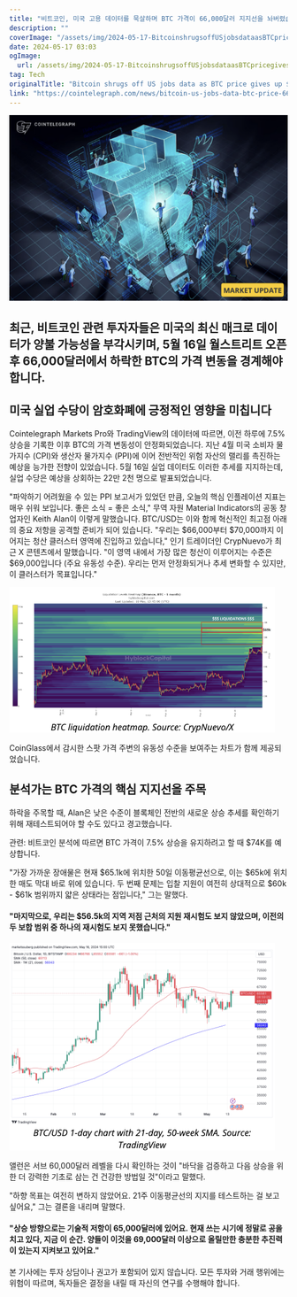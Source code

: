 ```yaml
---
title: "비트코인, 미국 고용 데이터를 묵살하며 BTC 가격이 66,000달러 지지선을 놔버렸습니다"
description: ""
coverImage: "/assets/img/2024-05-17-BitcoinshrugsoffUSjobsdataasBTCpricegivesup66Ksupport_thumbnail.png"
date: 2024-05-17 03:03
ogImage: 
  url: /assets/img/2024-05-17-BitcoinshrugsoffUSjobsdataasBTCpricegivesup66Ksupport_thumbnail.png
tag: Tech
originalTitle: "Bitcoin shrugs off US jobs data as BTC price gives up $66K support"
link: "https://cointelegraph.com/news/bitcoin-us-jobs-data-btc-price-66k-support"
---
```



![Bitcoin shrugs off US jobs data as BTC price gives up $66K support](/assets/img/2024-05-17-BitcoinshrugsoffUSjobsdataasBTCpricegivesup66Ksupport_thumbnail.png)

## 최근, 비트코인 관련 투자자들은 미국의 최신 매크로 데이터가 양불 가능성을 부각시키며, 5월 16일 월스트리트 오픈 후 66,000달러에서 하락한 BTC의 가격 변동을 경계해야 합니다.

<div class="content-ad"></div>

## 미국 실업 수당이 암호화폐에 긍정적인 영향을 미칩니다

Cointelegraph Markets Pro와 TradingView의 데이터에 따르면, 이전 하루에 7.5% 상승을 기록한 이후 BTC의 가격 변동성이 안정화되었습니다.
지난 4월 미국 소비자 물가지수 (CPI)와 생산자 물가지수 (PPI)에 이어 전반적인 위험 자산의 랠리를 촉진하는 예상을 능가한 전향이 있었습니다.
5월 16일 실업 데이터도 이러한 추세를 지지하는데, 실업 수당은 예상을 상회하는 22만 2천 명으로 발표되었습니다.

<div class="content-ad"></div>

"파악하기 어려웠을 수 있는 PPI 보고서가 있었던 만큼, 오늘의 핵심 인플레이션 지표는 매우 쉬워 보입니다. 좋은 소식 = 좋은 소식," 무역 자원 Material Indicators의 공동 창업자인 Keith Alan이 이렇게 말했습니다. BTC/USD는 이와 함께 혁신적인 최고점 아래의 중요 저항을 공격할 준비가 되어 있습니다. "우리는 $66,000부터 $70,000까지 이어지는 청산 클러스터 영역에 진입하고 있습니다," 인기 트레이더인 CrypNuevo가 최근 X 콘텐츠에서 말했습니다. "이 영역 내에서 가장 많은 청산이 이루어지는 수준은 $69,000입니다 (주요 유동성 수준). 우리는 먼저 안정화되거나 추세 변화할 수 있지만, 이 클러스터가 목표입니다."

<div class="content-ad"></div>

![Bitcoin price chart](/assets/img/2024-05-17-BitcoinshrugsoffUSjobsdataasBTCpricegivesup66Ksupport_1.png)

CoinGlass에서 감시한 스팟 가격 주변의 유동성 수준을 보여주는 차트가 함께 제공되었습니다.

## 분석가는 BTC 가격의 핵심 지지선을 주목

하락을 주목할 때, Alan은 낮은 수준이 블록체인 전반의 새로운 상승 추세를 확인하기 위해 재테스트되어야 할 수도 있다고 경고했습니다.

<div class="content-ad"></div>

관련: 비트코인 분석에 따르면 BTC 가격이 7.5% 상승을 유지하려고 할 때 $74K를 예상합니다.

"가장 가까운 장애물은 현재 $65.1k에 위치한 50일 이동평균선으로, 이는 $65k에 위치한 매도 막대 바로 위에 있습니다. 두 번째 문제는 입찰 지원이 여전히 상대적으로 $60k - $61k 범위까지 얇은 상태라는 점입니다," 그는 말했다.

#### "마지막으로, 우리는 $56.5k의 지역 저점 근처의 지원 재시험도 보지 않았으며, 이전의 두 보합 범위 중 하나의 재시험도 보지 못했습니다."

![Bitcoin shrugs off US jobs data as BTC price gives up $66K support](/assets/img/2024-05-17-BitcoinshrugsoffUSjobsdataasBTCpricegivesup66Ksupport_2.png)

<div class="content-ad"></div>

앨런은 서브 60,000달러 레벨을 다시 확인하는 것이 "바닥을 검증하고 다음 상승을 위한 더 강력한 기초로 삼는 건 건강한 방법일 것"이라고 말했다.

"하향 목표는 여전히 변하지 않았어요. 21주 이동평균선의 지지를 테스트하는 걸 보고 싶어요," 그는 결론을 내리며 말했다.

#### "상승 방향으로는 기술적 저항이 65,000달러에 있어요. 현재 쓰는 시기에 정말로 공을 치고 있다, 지금 이 순간. 양들이 이것을 69,000달러 이상으로 올릴만한 충분한 추진력이 있는지 지켜보고 있어요."

본 기사에는 투자 상담이나 권고가 포함되어 있지 않습니다. 모든 투자와 거래 행위에는 위험이 따르며, 독자들은 결정을 내릴 때 자신의 연구를 수행해야 합니다.